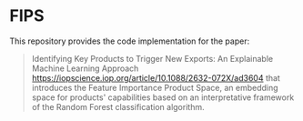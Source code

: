 # FIPS

This repository provides the code implementation for the paper:
> Identifying Key Products to Trigger New Exports: An Explainable Machine Learning Approach https://iopscience.iop.org/article/10.1088/2632-072X/ad3604
that introduces the Feature Importance Product Space, an embedding space for products' capabilities based on an interpretative framework of the Random Forest classification algorithm.

